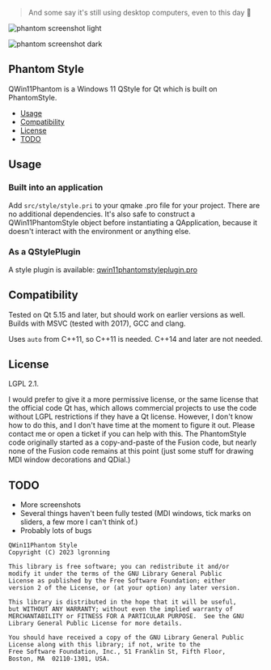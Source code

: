 > And some say it's still using desktop computers, even to this day 👻

![phantom screenshot light](https://raw.githubusercontent.com/wiki/randrew/phantomstyle/images/phantom_demo_1x_light_3.png)

![phantom screenshot dark](https://raw.githubusercontent.com/wiki/randrew/phantomstyle/images/phantom_demo_1x_dark_3.png)

## Phantom Style

QWin11Phantom is a Windows 11 QStyle for Qt which is built on PhantomStyle.

* [Usage](#usage)
* [Compatibility](#compatibility)
* [License](#license)
* [TODO](#todo)

## Usage

### Built into an application

Add `src/style/style.pri` to your qmake .pro file for your project. There
are no additional dependencies. It's also safe to construct a QWin11PhantomStyle
object before instantiating a QApplication, because it doesn't interact with
the environment or anything else.

### As a QStylePlugin

A style plugin is available: [qwin11phantomstyleplugin.pro](src/styleplugin/qwin11phantomstyleplugin.pro)

## Compatibility

Tested on Qt 5.15 and later, but should work on earlier versions as well. Builds
with MSVC (tested with 2017), GCC and clang.

Uses `auto` from C++11, so C++11 is needed. C++14 and later are not needed.

## License

LGPL 2.1.

I would prefer to give it a more permissive license, or the same license that
the official code Qt has, which allows commercial projects to use the code
without LGPL restrictions if they have a Qt license. However, I don't know how
to do this, and I don't have time at the moment to figure it out. Please
contact me or open a ticket if you can help with this. The PhantomStyle code
originally started as a copy-and-paste of the Fusion code, but nearly none of
the Fusion code remains at this point (just some stuff for drawing MDI window
decorations and QDial.)

## TODO

* More screenshots
* Several things haven't been fully tested (MDI windows, tick marks on sliders,
  a few more I can't think of.)
* Probably lots of bugs

```
QWin11Phantom Style
Copyright (C) 2023 lgronning

This library is free software; you can redistribute it and/or
modify it under the terms of the GNU Library General Public
License as published by the Free Software Foundation; either
version 2 of the License, or (at your option) any later version.

This library is distributed in the hope that it will be useful,
but WITHOUT ANY WARRANTY; without even the implied warranty of
MERCHANTABILITY or FITNESS FOR A PARTICULAR PURPOSE.  See the GNU
Library General Public License for more details.

You should have received a copy of the GNU Library General Public
License along with this library; if not, write to the
Free Software Foundation, Inc., 51 Franklin St, Fifth Floor,
Boston, MA  02110-1301, USA.
```
